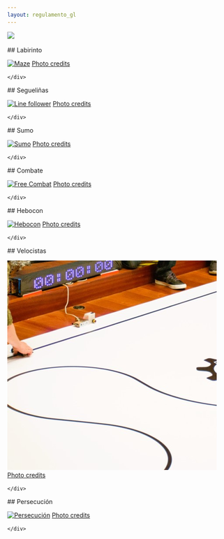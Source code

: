```yaml
---
layout: regulamento_gl
---
```

[<img src="https://upload.wikimedia.org/wikipedia/commons/3/32/Flag_of_Spain_%28Civil%29.svg" width="50">](index_es)

<div class="row">

  <div class="col s12 m6">
    <div class="icon-block">

<div markdown="1">
## Labirinto

[![Maze](img/maze.jpg)](labirinto_gl)
[Photo credits](https://www.flickr.com/photos/fdecomite/7060399989)
</div>

    </div>
  </div>

  <div class="col s12 m6">
    <div class="icon-block">

<div markdown="1">
## Segueliñas

[![Line follower](img/linefollower.jpg)](seguelinhas_gl)
[Photo credits](https://www.flickr.com/photos/vanf/5096318332)
</div>

    </div>
  </div>

</div>
<div class="row">

  <div class="col s12 m6">
    <div class="icon-block">

<div markdown="1">
## Sumo

[![Sumo](img/loita_sumo.jpg)](loita_sumo_gl)
[Photo credits](https://www.flickr.com/photos/nataliejohnson/261358739)
</div>

    </div>
  </div>

  <div class="col s12 m6">
    <div class="icon-block">

<div markdown="1">
## Combate

[![Free Combat](img/loita_libre.jpg)](combate_gl)
[Photo credits](https://www.flickr.com/photos/jed_september/8460744197/)
</div>

    </div>
  </div>

</div>

<div class="row">

  <div class="col s12 m6">
    <div class="icon-block">

<div markdown="1">
## Hebocon

[![Hebocon](img/hebocon_image.png)](hebocon_gl)
[Photo credits](https://www.flickr.com/photos/wurz/4263384186)
</div>

    </div>
  </div>

  <div class="col s12 m6">
    <div class="icon-block">

<div markdown="1">
## Velocistas

[![Velocistas](img/velocistas.jpg)](velocistas_gl)
[Photo credits](https://www.flickr.com/photos/canadian_explorer_2010/15709047410)
</div>

    </div>
  </div>

</div>
<div class="row">

  <div class="col s12 m6">
    <div class="icon-block">

<div markdown="1">
## Persecución

[![Persecución](img/persecucion.jpg)](velocistas_persecucion_gl)
[Photo credits](https://github.com/open-robosports/normativa-velocistas)
</div>

    </div>
  </div>

</div>
